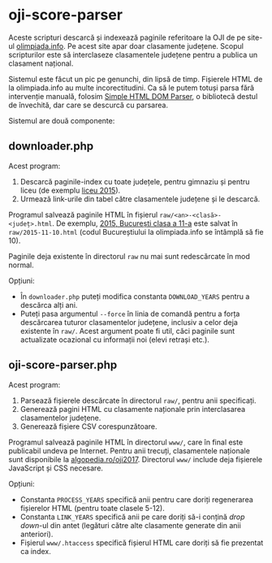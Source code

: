 # oji-score-parser

Aceste scripturi descarcă și indexează paginile referitoare la OJI de pe site-ul [olimpiada.info](http://olimpiada.info/). Pe acest site apar doar clasamente județene. Scopul scripturilor este să interclaseze clasamentele județene pentru a publica un clasament național.

Sistemul este făcut un pic pe genunchi, din lipsă de timp. Fișierele HTML de la olimpiada.info au multe incorectitudini. Ca să le putem totuși parsa fără intervenție manuală, folosim [Simple HTML DOM Parser](http://simplehtmldom.sourceforge.net/), o bibliotecă destul de învechită, dar care se descurcă cu parsarea.

Sistemul are două componente:

## downloader.php

Acest program:

1. Descarcă paginile-index cu toate județele, pentru gimnaziu și pentru liceu (de exemplu [liceu 2015](http://olimpiada.info/oji2015/index.php?cid=rezultate&w=lic)).
2. Urmează link-urile din tabel către clasamentele județene și le descarcă.

Programul salvează paginile HTML în fișierul `raw/<an>-<clasă>-<județ>.html`. De exemplu, [2015, București clasa a 11-a](http://olimpiada.info/oji2015/index.php?cid=rezultate&w=lic&judet=10&clasa=11) este salvat în `raw/2015-11-10.html` (codul Bucureștiului la olimpiada.info se întâmplă să fie 10).

Paginile deja existente în directorul `raw` nu mai sunt redescărcate în mod normal.

Opțiuni:

* În `downloader.php` puteți modifica constanta `DOWNLOAD_YEARS` pentru a descărca alți ani.
* Puteți pasa argumentul `--force` în linia de comandă pentru a forța descărcarea tuturor clasamentelor județene, inclusiv a celor deja existente în `raw/`. Acest argument poate fi util, căci paginile sunt actualizate ocazional cu informații noi (elevi retrași etc.).

## oji-score-parser.php

Acest program:

1. Parsează fișierele descărcate în directorul `raw/`, pentru anii specificați.
2. Generează pagini HTML cu clasamente naționale prin interclasarea clasamentelor județene.
3. Generează fișiere CSV corespunzătoare.

Programul salvează paginile HTML în directorul `www/`, care în final este publicabil undeva pe Internet. Pentru anii trecuți, clasamentele naționale sunt disponibile la [algopedia.ro/oji2017](http://algopedia.ro/oji2017/). Directorul `www/` include deja fișierele JavaScript și CSS necesare.

Opțiuni:

* Constanta `PROCESS_YEARS` specifică anii pentru care doriți regenerarea fișierelor HTML (pentru toate clasele 5-12).
* Constanta `LINK_YEARS` specifică anii pe care doriți să-i conțină _drop down_-ul din antet (legături către alte clasamente generate din anii anteriori).
* Fișierul `www/.htaccess` specifică fișierul HTML care doriți să fie prezentat ca index.
